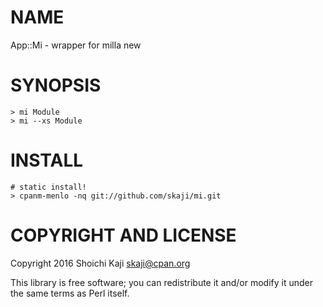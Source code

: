 # NAME

App::Mi - wrapper for milla new

# SYNOPSIS

    > mi Module
    > mi --xs Module

# INSTALL

    # static install!
    > cpanm-menlo -nq git://github.com/skaji/mi.git

# COPYRIGHT AND LICENSE

Copyright 2016 Shoichi Kaji <skaji@cpan.org>

This library is free software; you can redistribute it and/or modify
it under the same terms as Perl itself.
